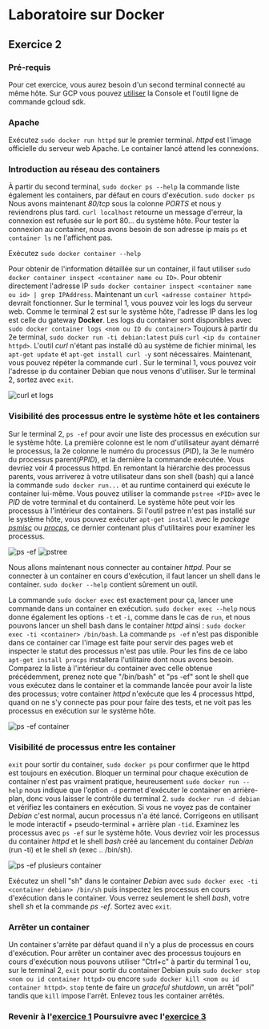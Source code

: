 # Laboratoire sur Docker

## Exercice 2
### Pré-requis
Pour cet exercice, vous aurez besoin d'un second terminal connecté au même hôte. Sur GCP vous pouvez [utiliser][0] la Console et l'outil ligne de commande gcloud sdk.


### Apache
Exécutez `sudo docker run httpd` sur le premier terminal.
_httpd_ est l'image officielle du serveur web Apache. Le container lancé attend les connexions.

### Introduction au réseau des containers
À partir du second terminal, `sudo docker ps --help` la commande liste également les containers, par défaut en cours d'exécution. `sudo docker ps` Nous avons maintenant _80/tcp_ sous la colonne _PORTS_ et nous y reviendrons plus tard. `curl localhost` retourne un message d'erreur, la connexion est refusée sur le port 80... du système hôte. Pour tester la connexion au container, nous avons besoin de son adresse ip mais `ps` et `container ls` ne l'affichent pas.

Exécutez `sudo docker container --help`

Pour obtenir de l'information détaillée sur un container, il faut utiliser `sudo docker container inspect <container name ou ID>`. Pour obtenir directement l'adresse IP `sudo docker container inspect <container name ou id> | grep IPAddress`. Maintenant un `curl <adresse container httpd>` devrait fonctionner. Sur le terminal 1, vous pouvez voir les logs du serveur web. Comme le terminal 2 est sur le système hôte, l'adresse IP dans les log est celle du gateway **Docker**. Les logs du container sont disponibles avec `sudo docker container logs <nom ou ID du container>` Toujours à partir du 2e terminal, `sudo docker run -ti debian:latest` puis `curl <ip du container httpd>`. L'outil _curl_ n'étant pas installé dû au système de fichier minimal, les `apt-get update` et `apt-get install curl -y` sont nécessaires. Maintenant, vous pouvez répéter la commande curl <ip du container httpd>. Sur le terminal 1, vous pouvez voir l'adresse ip du container Debian que nous venons d'utiliser. Sur le terminal 2, sortez avec `exit`.

![curl et logs][img0]

### Visibilité des processus entre le système hôte et les containers
Sur le terminal 2, `ps -ef` pour avoir une liste des processus en exécution sur le système hôte. La première colonne est le nom d'utilisateur ayant démarré le processus, la 2e colonne le numéro du processus (_PID_), la 3e le numéro du processus parent(_PPID_), et la dernière la commande exécutée. Vous devriez voir 4 processus httpd. En remontant la hiérarchie des processus parents, vous arriverez à votre utilisateur dans son shell (bash) qui a lancé la commande `sudo docker run...` et au runtime containerd qui exécute le container lui-même. Vous pouvez utiliser la commande `pstree <PID>` avec le _PID_ de votre terminal et du containerd. Le système hôte peut voir les processus à l'intérieur des containers. Si l'outil pstree n'est pas installé sur le système hôte, vous pouvez exécuter `apt-get install` avec le _package_ _[psmisc][3]_ ou _[procps][4]_, ce dernier contenant plus d'utilitaires pour examiner les processus.

![ps -ef][img1]
![pstree][img2]

Nous allons maintenant nous connecter au container _httpd_. Pour se connecter à un container en cours d'exécution, il faut lancer un shell dans le container. `sudo docker --help` contient sûrement un outil.

La commande `sudo docker exec` est exactement pour ça, lancer une commande dans un container en exécution.
`sudo docker exec --help` nous donne également les options `-t` et `-i`, comme dans le cas de `run`, et nous pouvons lancer un shell bash dans le container _httpd_ ainsi : `sudo docker exec -ti <container> /bin/bash`. La commande `ps -ef` n'est pas disponible dans ce container car l'image est faite pour servir des pages web et inspecter le statut des processus n'est pas utile. Pour les fins de ce labo `apt-get install procps` installera l'utilitaire dont nous avons besoin. Comparez la liste à l'intérieur du container avec celle obtenue précédemment, prenez note que "/bin/bash" et "ps -ef" sont le shell que vous exécutez dans le container et la commande lancée pour avoir la liste des processus; votre container _httpd_ n'exécute que les 4 processus httpd, quand on ne s'y connecte pas pour pour faire des tests, et ne voit pas les processus en exécution sur le système hôte.

![ps -ef container][img3]

### Visibilité de processus entre les container
`exit` pour sortir du container, `sudo docker ps` pour confirmer que le httpd est toujours en exécution. Bloquer un terminal pour chaque exécution de container n'est pas vraiment pratique, heureusement `sudo docker run --help` nous indique que l'option `-d` permet d'exécuter le container en arrière-plan, donc vous laisser le contrôle du terminal 2. `sudo docker run -d debian` et vérifiez les containers en exécution. Si vous ne voyez pas de container _Debian_ c'est normal, aucun processus n'a été lancé. Corrigeons en utilisant le mode interactif + pseudo-terminal + arrière plan `-tid`. Examinez les processus avec `ps -ef` sur le système hôte. Vous devriez voir les processus du container _httpd_ et le shell _bash_ créé au lancement du container _Debian_ (run -ti) et le shell _sh_ (exec .. /bin/sh).

![ps -ef plusieurs container][img4]

Exécutez un shell "sh" dans le container _Debian_ avec `sudo docker exec -ti <container debian> /bin/sh` puis inspectez les processus en cours d'exécution dans le container. Vous verrez seulement le shell _bash_, votre shell _sh_ et la commande _ps -ef_.  Sortez avec `exit`.

### Arrêter un container
Un container s'arrête par défaut quand il n'y a plus de processus en cours d'exécution. Pour arrêter un container avec des processus toujours en cours d'exécution nous pouvons utiliser "Ctrl+c" à partir du terminal 1 ou, sur le terminal 2, `exit` pour sortir du container Debian puis `sudo docker stop <nom ou id container httpd>` ou encore `sudo docker kill <nom ou id container httpd>`. `stop` tente de faire un _graceful shutdown_, un arrêt "poli" tandis que `kill` impose l'arrêt. Enlevez tous les container arrêtés.

### Revenir à l'[exercice 1][1]                  Poursuivre avec l'[exercice 3][2]

[0]: https://cloud.google.com/compute/docs/instances/connecting-to-instance#gcetools
[1]: ./laboDocker0.html
[2]: ./laboDocker2.html
[3]: https://packages.debian.org/stretch/psmisc
[4]: https://packages.debian.org/stretch/procps

[img0]: ./img/docker/docker2-0.png "curl et logs"
[img1]: ./img/docker/docker2-1.png "ps -ef"
[img2]: ./img/docker/docker2-2.png "pstree"
[img3]: ./img/docker/docker2-3.png "isolation des processus dans le container"
[img4]: ./img/docker/docker2-4.png "ps -ef plusieurs containers"
